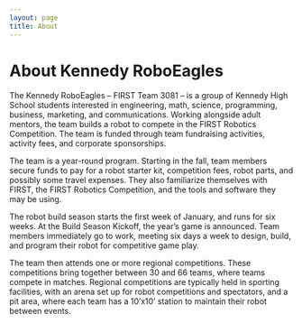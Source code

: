 ```yaml
---
layout: page
title: About
---
```

# About Kennedy RoboEagles

The Kennedy RoboEagles – FIRST Team 3081 – is a group of Kennedy High School students interested in engineering, math, science, programming, business, marketing, and communications.  Working alongside adult mentors, the team builds a robot to compete in the FIRST Robotics Competition.  The team is funded through team fundraising activities, activity fees, and corporate sponsorships.

The team is a year-round program.  Starting in the fall, team members secure funds to pay for a robot starter kit, competition fees, robot parts, and possibly some travel expenses.  They also familiarize themselves with FIRST, the FIRST Robotics Competition, and the tools and software they may be using.

The robot build season starts the first week of January, and runs for six weeks.  At the Build Season Kickoff, the year’s game is announced.  Team members immediately go to work, meeting six days a week to design, build, and program their robot for competitive game play.  

The team then attends one or more regional competitions.  These competitions bring together between 30 and 66 teams, where teams compete in matches.  Regional competitions are typically held in sporting facilities, with an arena set up for robot competitions and spectators, and a pit area, where each team has a 10’x10’ station to maintain their robot between events.
